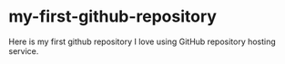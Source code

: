 # my-first-github-repository
Here is my first github repository
I love using GitHub repository hosting service.
